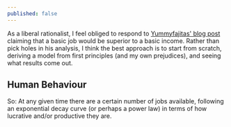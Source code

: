 ```yaml
---
published: false
---
```


As a liberal rationalist, I feel obliged to respond to [Yummyfajitas' blog post]() claiming that a basic job would be superior to a basic income. Rather than pick holes in his analysis, I think the best approach is to start from scratch, deriving a model from first principles (and my own prejudices), and seeing what results come out.

## Human Behaviour

So: At any given time there are a certain number of jobs available, following an exponential decay curve (or perhaps a power law) in terms of how lucrative and/or productive they are.